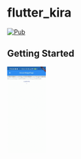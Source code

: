 # flutter_kira



[![Pub](https://img.shields.io/pub/v/flutter_kira.svg)](https://pub.dev/packages/flutter_kira)

## Getting Started

<!--This project is a starting point for a Dart-->
<!--[package](https://flutter.dev/developing-packages/),-->
<!--a library module containing code that can be shared easily across-->
<!--multiple Flutter or Dart projects.-->

<!--For help getting started with Flutter, view our-->
<!--[online documentation](https://flutter.dev/docs), which offers tutorials,-->
<!--samples, guidance on mobile development, and a full API reference.-->

<!--![image](https://ss0.bdstatic.com/70cFvHSh_Q1YnxGkpoWK1HF6hhy/it/u=1428496956,1019754294&fm=26&gp=0.jpg)-->
<!--![images](./screenshots/coverwidget.gif)-->
<img src="./screenshots/coverwidget.gif" height="200" />



